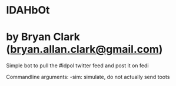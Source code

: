 # IDAHbOt
# by Bryan Clark (bryan.allan.clark@gmail.com)

Simple bot to pull the #idpol twitter feed and post it on fedi

Commandline arguments:
-sim:	simulate, do not actually send toots



